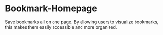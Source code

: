 # Bookmark-Homepage

Save bookmarks all on one page. By allowing users to visualize bookmarks, this makes them easily accessible and more organized.
